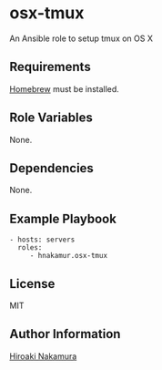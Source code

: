 osx-tmux
========

An Ansible role to setup tmux on OS X

Requirements
------------

[Homebrew](http://brew.sh/) must be installed.

Role Variables
--------------

None.

Dependencies
------------

None.

Example Playbook
----------------

    - hosts: servers
      roles:
         - hnakamur.osx-tmux

License
-------

MIT

Author Information
------------------

[Hiroaki Nakamura]( http://hnakamur.github.io/ )
